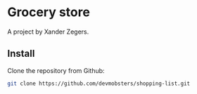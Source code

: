 # Grocery store
A project by Xander Zegers.

## Install
Clone the repository from Github:
``` bash
git clone https://github.com/devmobsters/shopping-list.git
```